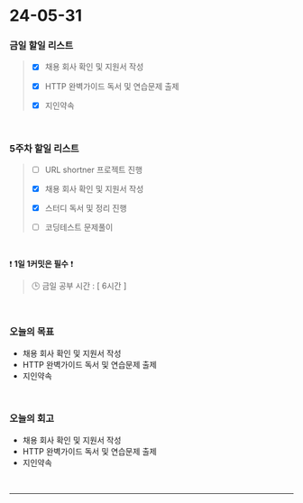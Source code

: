 # 24-05-31
### 금일 할일 리스트
> - [x]  채용 회사 확인 및 지원서 작성
>
> - [x]  HTTP 완벽가이드 독서 및 연습문제 출제
>
> - [x]  지인약속

<br/>

### 5주차 할일 리스트  
> - [ ]  URL shortner 프로젝트 진행
>
> - [x]  채용 회사 확인 및 지원서 작성
>
> - [x]  스터디 독서 및 정리 진행
>
> - [ ]  코딩테스트 문제풀이

<br/>

❗ **1일 1커밋은 필수** ❗
> 🕒 금일 공부 시간 : [ 6시간 ]

<br/>

### 오늘의 목표
- 채용 회사 확인 및 지원서 작성
- HTTP 완벽가이드 독서 및 연습문제 출제
- 지인약속


<br>

### 오늘의 회고
- 채용 회사 확인 및 지원서 작성
- HTTP 완벽가이드 독서 및 연습문제 출제
- 지인약속


<br/>

------------  
